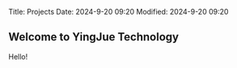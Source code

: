 Title: Projects
Date: 2024-9-20 09:20
Modified: 2024-9-20 09:20

## Welcome to YingJue Technology
Hello!